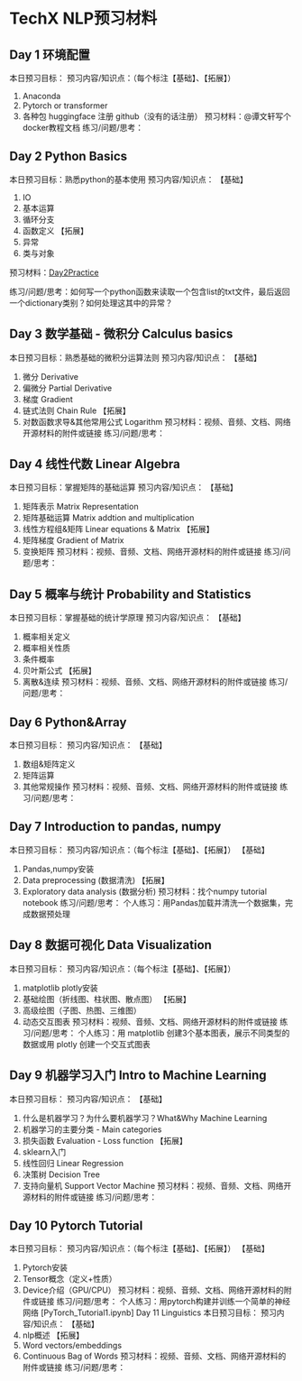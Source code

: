 # TechX NLP预习材料

## Day 1 环境配置
本日预习目标：
预习内容/知识点：（每个标注【基础】、【拓展】）
1.	Anaconda
2.	Pytorch or transformer
3.	各种包 huggingface 注册 github（没有的话注册）
预习材料：@谭文轩写个docker教程文档
练习/问题/思考：

## Day 2 Python Basics
本日预习目标：熟悉python的基本使用
预习内容/知识点：
【基础】
1. IO
2.	基本运算
3.	循环分支
4.	函数定义
【拓展】
1. 异常
2. 类与对象
   
预习材料：[Day2Practice](https://colab.research.google.com/drive/1ZSTFjy8BYYK1rehP6bhVMiFncrTwG65_?usp=sharing)

练习/问题/思考：如何写一个python函数来读取一个包含list的txt文件，最后返回一个dictionary类别？如何处理这其中的异常？

## Day 3 数学基础 - 微积分 Calculus basics
本日预习目标：熟悉基础的微积分运算法则
预习内容/知识点：
【基础】
1.	微分 Derivative 
2.	偏微分 Partial Derivative
3.	梯度 Gradient
4.	链式法则 Chain Rule
【拓展】
5.	对数函数求导&其他常用公式 Logarithm
预习材料：视频、音频、文档、网络开源材料的附件或链接
练习/问题/思考：


## Day 4 线性代数 Linear Algebra
本日预习目标：掌握矩阵的基础运算
预习内容/知识点：
【基础】
1.	矩阵表示 Matrix Representation
2.	矩阵基础运算 Matrix addtion and multiplication
3.	线性方程组&矩阵 Linear equations & Matrix
【拓展】
4.	矩阵梯度 Gradient of Matrix
5.	变换矩阵
预习材料：视频、音频、文档、网络开源材料的附件或链接
练习/问题/思考：

## Day 5 概率与统计 Probability and Statistics
本日预习目标：掌握基础的统计学原理
预习内容/知识点：
【基础】
1.	概率相关定义
2.	概率相关性质
3.	条件概率
4.	贝叶斯公式
【拓展】
5.	离散&连续 
预习材料：视频、音频、文档、网络开源材料的附件或链接
练习/问题/思考：

## Day 6 Python&Array
本日预习目标：
预习内容/知识点：
【基础】
1.	数组&矩阵定义
2.	矩阵运算
3.	其他常规操作
预习材料：视频、音频、文档、网络开源材料的附件或链接
练习/问题/思考：

## Day 7 Introduction to pandas, numpy
本日预习目标：
预习内容/知识点：（每个标注【基础】、【拓展】）
【基础】
1.	Pandas,numpy安装
2.	Data preprocessing (数据清洗)
【拓展】
1.	Exploratory data analysis (数据分析)
预习材料：找个numpy tutorial notebook
练习/问题/思考：
个人练习：用Pandas加载并清洗一个数据集，完成数据预处理


## Day 8 数据可视化 Data Visualization
本日预习目标：
预习内容/知识点：（每个标注【基础】、【拓展】）
1.	matplotlib plotly安装
2.	基础绘图（折线图、柱状图、散点图）
【拓展】
1.	高级绘图（子图、热图、三维图）
2.	动态交互图表
预习材料：视频、音频、文档、网络开源材料的附件或链接
练习/问题/思考：
个人练习：用 matplotlib 创建3个基本图表，展示不同类型的数据或用 plotly 创建一个交互式图表


## Day 9 机器学习入门 Intro to Machine Learning 
本日预习目标：
预习内容/知识点：
【基础】
1.	什么是机器学习？为什么要机器学习？What&Why Machine Learning
2.	机器学习的主要分类 - Main categories
3.	损失函数 Evaluation - Loss function 
【拓展】
4.	sklearn入门
5.	线性回归 Linear Regression
6.	决策树 Decision Tree
7.	支持向量机 Support Vector Machine
预习材料：视频、音频、文档、网络开源材料的附件或链接
练习/问题/思考：


## Day 10 Pytorch Tutorial
本日预习目标：
预习内容/知识点：（每个标注【基础】、【拓展】）
【基础】
1.	Pytorch安装
2.	Tensor概念（定义+性质）
3.	Device介绍（GPU/CPU）
预习材料：视频、音频、文档、网络开源材料的附件或链接
练习/问题/思考：
个人练习：用pytorch构建并训练一个简单的神经网络
[PyTorch_Tutorial1.ipynb]
Day 11 Linguistics
本日预习目标：
预习内容/知识点：
【基础】
1.	nlp概述
【拓展】
2.	Word vectors/embeddings
3.	Continuous Bag of Words
预习材料：视频、音频、文档、网络开源材料的附件或链接
练习/问题/思考：
